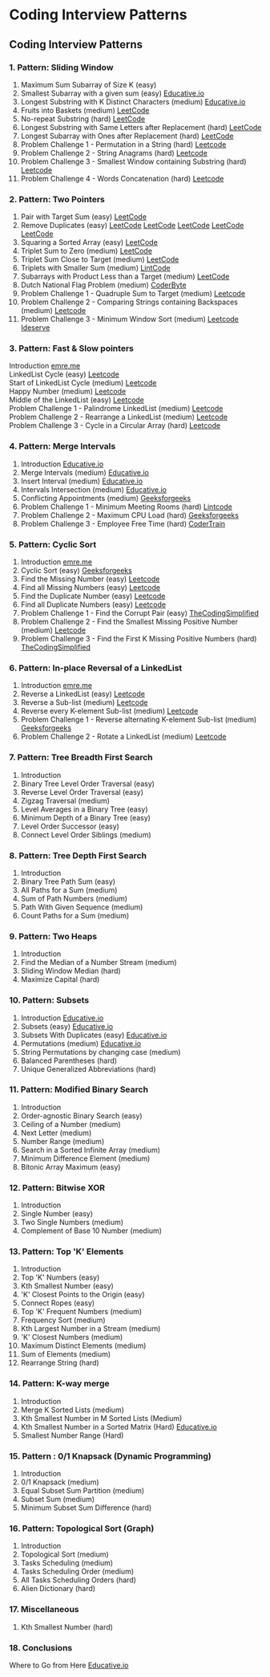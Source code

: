 # Coding Interview Patterns

## Coding Interview Patterns

### 1. Pattern: Sliding Window

1. Maximum Sum Subarray of Size K \(easy\)
2. Smallest Subarray with a given sum \(easy\) [Educative.io](https://www.educative.io/courses/grokking-the-coding-interview/7XMlMEQPnnQ)
3. Longest Substring with K Distinct Characters \(medium\) [Educative.io](https://www.educative.io/courses/grokking-the-coding-interview/YQQwQMWLx80)
4. Fruits into Baskets \(medium\) [LeetCode](https://leetcode.com/problems/fruit-into-baskets/)
5. No-repeat Substring \(hard\) [LeetCode](https://leetcode.com/problems/longest-substring-without-repeating-characters/)
6. Longest Substring with Same Letters after Replacement \(hard\) [LeetCode](https://leetcode.com/problems/longest-repeating-character-replacement/)
7. Longest Subarray with Ones after Replacement \(hard\) [LeetCode](https://leetcode.com/problems/max-consecutive-ones-iii/)
8. Problem Challenge 1 - Permutation in a String \(hard\) [Leetcode](https://leetcode.com/problems/permutation-in-string/)
9. Problem Challenge 2 - String Anagrams \(hard\) [Leetcode](https://leetcode.com/problems/find-all-anagrams-in-a-string/)
10. Problem Challenge 3 - Smallest Window containing Substring \(hard\) [Leetcode](https://leetcode.com/problems/minimum-window-substring/)
11. Problem Challenge 4 - Words Concatenation \(hard\) [Leetcode](https://leetcode.com/problems/substring-with-concatenation-of-all-words/)

### 2. Pattern: Two Pointers

1. Pair with Target Sum \(easy\) [LeetCode](https://leetcode.com/problems/two-sum/)
2. Remove Duplicates \(easy\) [LeetCode](https://leetcode.com/problems/remove-duplicates-from-sorted-list/) [LeetCode](https://leetcode.com/problems/remove-duplicates-from-sorted-list-ii/) [LeetCode](https://leetcode.com/problems/remove-duplicates-from-sorted-array-ii/) [LeetCode](https://leetcode.com/problems/find-the-duplicate-number/) [LeetCode](https://leetcode.com/problems/duplicate-zeros/)
3. Squaring a Sorted Array \(easy\) [LeetCode](https://leetcode.com/problems/squares-of-a-sorted-array/)
4. Triplet Sum to Zero \(medium\) [LeetCode](https://leetcode.com/problems/3sum/)
5. Triplet Sum Close to Target \(medium\) [LeetCode](https://leetcode.com/problems/3sum-closest/)
6. Triplets with Smaller Sum \(medium\) [LintCode](https://www.lintcode.com/problem/3sum-smaller/description)
7. Subarrays with Product Less than a Target \(medium\) [LeetCode](https://leetcode.com/problems/subarray-product-less-than-k/)
8. Dutch National Flag Problem \(medium\) [CoderByte](https://coderbyte.com/algorithm/dutch-national-flag-sorting-problem)
9. Problem Challenge 1 - Quadruple Sum to Target \(medium\) [Leetcode](https://leetcode.com/problems/4sum/)
10. Problem Challenge 2 - Comparing Strings containing Backspaces \(medium\) [Leetcode](https://leetcode.com/problems/backspace-string-compare/)
11. Problem Challenge 3 - Minimum Window Sort \(medium\) [Leetcode](https://leetcode.com/problems/shortest-unsorted-continuous-subarray/) [Ideserve](https://www.ideserve.co.in/learn/minimum-length-subarray-sorting-which-results-in-sorted-array)

### 3. Pattern: Fast & Slow pointers

Introduction [emre.me](https://emre.me/coding-patterns/fast-slow-pointers/)  
LinkedList Cycle \(easy\) [Leetcode](https://leetcode.com/problems/linked-list-cycle/)  
Start of LinkedList Cycle \(medium\) [Leetcode](https://leetcode.com/problems/linked-list-cycle-ii/)  
Happy Number \(medium\) [Leetcode](https://leetcode.com/problems/happy-number/)  
Middle of the LinkedList \(easy\) [Leetcode](https://leetcode.com/problems/middle-of-the-linked-list/)  
Problem Challenge 1 - Palindrome LinkedList \(medium\) [Leetcode](https://leetcode.com/problems/palindrome-linked-list/)  
Problem Challenge 2 - Rearrange a LinkedList \(medium\) [Leetcode](https://leetcode.com/problems/reorder-list/)  
Problem Challenge 3 - Cycle in a Circular Array \(hard\) [Leetcode](https://leetcode.com/problems/circular-array-loop/)

### 4. Pattern: Merge Intervals

1. Introduction [Educative.io](https://www.educative.io/courses/grokking-the-coding-interview/3YVYvogqXpA)
2. Merge Intervals \(medium\) [Educative.io](https://www.educative.io/courses/grokking-the-coding-interview/3jyVPKRA8yx)
3. Insert Interval \(medium\) [Educative.io](https://www.educative.io/courses/grokking-the-coding-interview/3jKlyNMJPEM)
4. Intervals Intersection \(medium\) [Educative.io](https://www.educative.io/courses/grokking-the-coding-interview/JExVVqRAN9D)
5. Conflicting Appointments \(medium\) [Geeksforgeeks](https://www.geeksforgeeks.org/check-if-any-two-intervals-overlap-among-a-given-set-of-intervals/)
6. Problem Challenge 1 - Minimum Meeting Rooms \(hard\) [Lintcode](https://www.lintcode.com/problem/meeting-rooms-ii/)
7. Problem Challenge 2 - Maximum CPU Load \(hard\) [Geeksforgeeks](https://www.geeksforgeeks.org/maximum-cpu-load-from-the-given-list-of-jobs/)
8. Problem Challenge 3 - Employee Free Time \(hard\) [CoderTrain](https://www.codertrain.co/employee-free-time)

### 5. Pattern: Cyclic Sort

1. Introduction [emre.me](https://emre.me/coding-patterns/cyclic-sort/)
2. Cyclic Sort \(easy\) [Geeksforgeeks](https://www.geeksforgeeks.org/sort-an-array-which-contain-1-to-n-values-in-on-using-cycle-sort/)
3. Find the Missing Number \(easy\) [Leetcode](https://leetcode.com/problems/missing-number/)
4. Find all Missing Numbers \(easy\) [Leetcode](https://leetcode.com/problems/find-all-numbers-disappeared-in-an-array/)
5. Find the Duplicate Number \(easy\) [Leetcode](https://leetcode.com/problems/find-the-duplicate-number/)
6. Find all Duplicate Numbers \(easy\) [Leetcode](https://leetcode.com/problems/find-all-duplicates-in-an-array/)
7. Problem Challenge 1 - Find the Corrupt Pair \(easy\) [TheCodingSimplified](https://thecodingsimplified.com/find-currupt-pair/)
8. Problem Challenge 2 - Find the Smallest Missing Positive Number \(medium\) [Leetcode](https://leetcode.com/problems/first-missing-positive/)
9. Problem Challenge 3 - Find the First K Missing Positive Numbers \(hard\) [TheCodingSimplified](https://thecodingsimplified.com/find-the-first-k-missing-positive-number/)

### 6. Pattern: In-place Reversal of a LinkedList

1. Introduction [emre.me](https://emre.me/coding-patterns/in-place-reversal-of-a-linked-list/)
2. Reverse a LinkedList \(easy\) [Leetcode](https://leetcode.com/problems/reverse-linked-list/)
3. Reverse a Sub-list \(medium\) [Leetcode](https://leetcode.com/problems/reverse-linked-list-ii/)
4. Reverse every K-element Sub-list \(medium\) [Leetcode](https://leetcode.com/problems/reverse-nodes-in-k-group/)
5. Problem Challenge 1 - Reverse alternating K-element Sub-list \(medium\) [Geeksforgeeks](https://www.geeksforgeeks.org/reverse-alternate-k-nodes-in-a-singly-linked-list/)
6. Problem Challenge 2 - Rotate a LinkedList \(medium\) [Leetcode](https://leetcode.com/problems/rotate-list/)

### 7. Pattern: Tree Breadth First Search

1. Introduction
2. Binary Tree Level Order Traversal \(easy\)
3. Reverse Level Order Traversal \(easy\)
4. Zigzag Traversal \(medium\)
5. Level Averages in a Binary Tree \(easy\)
6. Minimum Depth of a Binary Tree \(easy\)
7. Level Order Successor \(easy\)
8. Connect Level Order Siblings \(medium\)

### 8. Pattern: Tree Depth First Search

1. Introduction
2. Binary Tree Path Sum \(easy\)
3. All Paths for a Sum \(medium\)
4. Sum of Path Numbers \(medium\)
5. Path With Given Sequence \(medium\)
6. Count Paths for a Sum \(medium\)

### 9. Pattern: Two Heaps

1. Introduction
2. Find the Median of a Number Stream \(medium\)
3. Sliding Window Median \(hard\)
4. Maximize Capital \(hard\)

### 10. Pattern: Subsets

1. Introduction [Educative.io](https://www.educative.io/courses/grokking-the-coding-interview/R87WmWYrELz)
2. Subsets \(easy\) [Educative.io](https://www.educative.io/courses/grokking-the-coding-interview/gx2OqlvEnWG)
3. Subsets With Duplicates \(easy\) [Educative.io](https://www.educative.io/courses/grokking-the-coding-interview/7npk3V3JQNr)
4. Permutations \(medium\) [Educative.io](https://www.educative.io/courses/grokking-the-coding-interview/B8R83jyN3KY)
5. String Permutations by changing case \(medium\)
6. Balanced Parentheses \(hard\)
7. Unique Generalized Abbreviations \(hard\)

### 11. Pattern: Modified Binary Search

1. Introduction
2. Order-agnostic Binary Search \(easy\)
3. Ceiling of a Number \(medium\)
4. Next Letter \(medium\)
5. Number Range \(medium\)
6. Search in a Sorted Infinite Array \(medium\)
7. Minimum Difference Element \(medium\)
8. Bitonic Array Maximum \(easy\)

### 12. Pattern: Bitwise XOR

1. Introduction
2. Single Number \(easy\)
3. Two Single Numbers \(medium\)
4. Complement of Base 10 Number \(medium\)

### 13. Pattern: Top 'K' Elements

1. Introduction
2. Top 'K' Numbers \(easy\)
3. Kth Smallest Number \(easy\)
4. 'K' Closest Points to the Origin \(easy\)
5. Connect Ropes \(easy\)
6. Top 'K' Frequent Numbers \(medium\)
7. Frequency Sort \(medium\)
8. Kth Largest Number in a Stream \(medium\)
9. 'K' Closest Numbers \(medium\)
10. Maximum Distinct Elements \(medium\)
11. Sum of Elements \(medium\)
12. Rearrange String \(hard\)

### 14. Pattern: K-way merge

1. Introduction
2. Merge K Sorted Lists \(medium\)
3. Kth Smallest Number in M Sorted Lists \(Medium\)
4. Kth Smallest Number in a Sorted Matrix \(Hard\) [Educative.io](https://www.educative.io/courses/grokking-the-coding-interview/x1NJVYKNvqz)
5. Smallest Number Range \(Hard\)

### 15. Pattern : 0/1 Knapsack \(Dynamic Programming\)

1. Introduction
2. 0/1 Knapsack \(medium\)
3. Equal Subset Sum Partition \(medium\)
4. Subset Sum \(medium\)
5. Minimum Subset Sum Difference \(hard\)

### 16. Pattern: Topological Sort \(Graph\)

1. Introduction
2. Topological Sort \(medium\)
3. Tasks Scheduling \(medium\)
4. Tasks Scheduling Order \(medium\)
5. All Tasks Scheduling Orders \(hard\)
6. Alien Dictionary \(hard\)

### 17. Miscellaneous

1. Kth Smallest Number \(hard\)

### 18. Conclusions

Where to Go from Here [Educative.io](https://www.educative.io/courses/grokking-the-coding-interview/gx3j14p5Y3Y)

